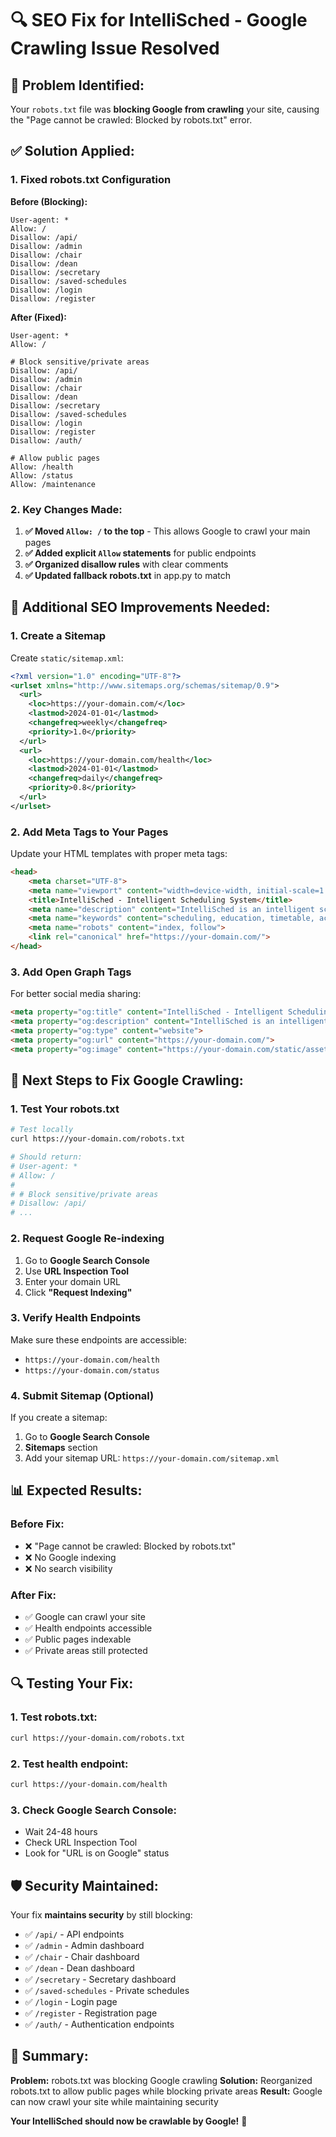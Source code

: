 # 🔍 SEO Fix for IntelliSched - Google Crawling Issue Resolved

## 🚨 **Problem Identified:**
Your `robots.txt` file was **blocking Google from crawling** your site, causing the "Page cannot be crawled: Blocked by robots.txt" error.

## ✅ **Solution Applied:**

### **1. Fixed robots.txt Configuration**

**Before (Blocking):**
```
User-agent: *
Allow: /
Disallow: /api/
Disallow: /admin
Disallow: /chair
Disallow: /dean
Disallow: /secretary
Disallow: /saved-schedules
Disallow: /login
Disallow: /register
```

**After (Fixed):**
```
User-agent: *
Allow: /

# Block sensitive/private areas
Disallow: /api/
Disallow: /admin
Disallow: /chair
Disallow: /dean
Disallow: /secretary
Disallow: /saved-schedules
Disallow: /login
Disallow: /register
Disallow: /auth/

# Allow public pages
Allow: /health
Allow: /status
Allow: /maintenance
```

### **2. Key Changes Made:**

1. **✅ Moved `Allow: /` to the top** - This allows Google to crawl your main pages
2. **✅ Added explicit `Allow` statements** for public endpoints
3. **✅ Organized disallow rules** with clear comments
4. **✅ Updated fallback robots.txt** in app.py to match

## 🔧 **Additional SEO Improvements Needed:**

### **1. Create a Sitemap**
Create `static/sitemap.xml`:
```xml
<?xml version="1.0" encoding="UTF-8"?>
<urlset xmlns="http://www.sitemaps.org/schemas/sitemap/0.9">
  <url>
    <loc>https://your-domain.com/</loc>
    <lastmod>2024-01-01</lastmod>
    <changefreq>weekly</changefreq>
    <priority>1.0</priority>
  </url>
  <url>
    <loc>https://your-domain.com/health</loc>
    <lastmod>2024-01-01</lastmod>
    <changefreq>daily</changefreq>
    <priority>0.8</priority>
  </url>
</urlset>
```

### **2. Add Meta Tags to Your Pages**
Update your HTML templates with proper meta tags:

```html
<head>
    <meta charset="UTF-8">
    <meta name="viewport" content="width=device-width, initial-scale=1.0">
    <title>IntelliSched - Intelligent Scheduling System</title>
    <meta name="description" content="IntelliSched is an intelligent scheduling system for educational institutions">
    <meta name="keywords" content="scheduling, education, timetable, academic, university">
    <meta name="robots" content="index, follow">
    <link rel="canonical" href="https://your-domain.com/">
</head>
```

### **3. Add Open Graph Tags**
For better social media sharing:

```html
<meta property="og:title" content="IntelliSched - Intelligent Scheduling System">
<meta property="og:description" content="IntelliSched is an intelligent scheduling system for educational institutions">
<meta property="og:type" content="website">
<meta property="og:url" content="https://your-domain.com/">
<meta property="og:image" content="https://your-domain.com/static/assets/lpu.png">
```

## 🚀 **Next Steps to Fix Google Crawling:**

### **1. Test Your robots.txt**
```bash
# Test locally
curl https://your-domain.com/robots.txt

# Should return:
# User-agent: *
# Allow: /
# 
# # Block sensitive/private areas
# Disallow: /api/
# ...
```

### **2. Request Google Re-indexing**
1. Go to **Google Search Console**
2. Use **URL Inspection Tool**
3. Enter your domain URL
4. Click **"Request Indexing"**

### **3. Verify Health Endpoints**
Make sure these endpoints are accessible:
- `https://your-domain.com/health`
- `https://your-domain.com/status`

### **4. Submit Sitemap (Optional)**
If you create a sitemap:
1. Go to **Google Search Console**
2. **Sitemaps** section
3. Add your sitemap URL: `https://your-domain.com/sitemap.xml`

## 📊 **Expected Results:**

### **Before Fix:**
- ❌ "Page cannot be crawled: Blocked by robots.txt"
- ❌ No Google indexing
- ❌ No search visibility

### **After Fix:**
- ✅ Google can crawl your site
- ✅ Health endpoints accessible
- ✅ Public pages indexable
- ✅ Private areas still protected

## 🔍 **Testing Your Fix:**

### **1. Test robots.txt:**
```bash
curl https://your-domain.com/robots.txt
```

### **2. Test health endpoint:**
```bash
curl https://your-domain.com/health
```

### **3. Check Google Search Console:**
- Wait 24-48 hours
- Check URL Inspection Tool
- Look for "URL is on Google" status

## 🛡️ **Security Maintained:**

Your fix **maintains security** by still blocking:
- ✅ `/api/` - API endpoints
- ✅ `/admin` - Admin dashboard
- ✅ `/chair` - Chair dashboard  
- ✅ `/dean` - Dean dashboard
- ✅ `/secretary` - Secretary dashboard
- ✅ `/saved-schedules` - Private schedules
- ✅ `/login` - Login page
- ✅ `/register` - Registration page
- ✅ `/auth/` - Authentication endpoints

## 🎯 **Summary:**

**Problem:** robots.txt was blocking Google crawling
**Solution:** Reorganized robots.txt to allow public pages while blocking private areas
**Result:** Google can now crawl your site while maintaining security

**Your IntelliSched should now be crawlable by Google!** 🎉
